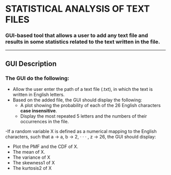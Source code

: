 # STATISTICAL ANALYSIS OF TEXT FILES
### GUI-based tool that allows a user to add any text file and results in some statistics related to the text written in the file.
---
## GUI Description
### The GUI do the following:
- Allow the user enter the path of a text file (.txt), in which the text is written in English letters.
- Based on the added file, the GUI should display the following:
  - A plot showing the probability of each of the 26 English characters **case insensitive**.
  - Display the most repeated 5 letters and the numbers of their occurrences in the file.

-If a random variable X is defined as a numerical mapping to the English characters, such that a → a, b → 2, · · · , z → 26, the GUI should display:

 - Plot the PMF and the CDF of X.
 - The mean of X.
 - The variance of X
 - The skewness1 of X
 - The kurtosis2 of X
             
